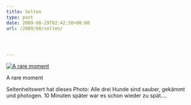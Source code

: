```yaml
---
title: Selten
type: post
date: 2009-08-29T02:42:50+00:00
url: /2009/08/selten/




---
```

<div class="flickr">
  <a href="http://www.flickr.com/photos/schreibblogade/3856568848/" title="A rare moment"><img src="//farm4.static.flickr.com/3478/3856568848_54efa57285.jpg" alt="A rare moment" /></a></p>

  <p>
    A rare moment
  </p>
</div>

Seltenheitswert hat dieses Photo: Alle drei Hunde sind sauber, gekämmt und photogen. 10 Minuten später war es schon wieder zu spät....
